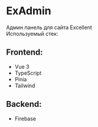 # ExAdmin
Админ панель для сайта Excellent 
<br> Используемый стек:

## Frontend: 
* Vue 3
* TypeScript
* Pinia
* Tailwind 

## Backend: 
* Firebase


